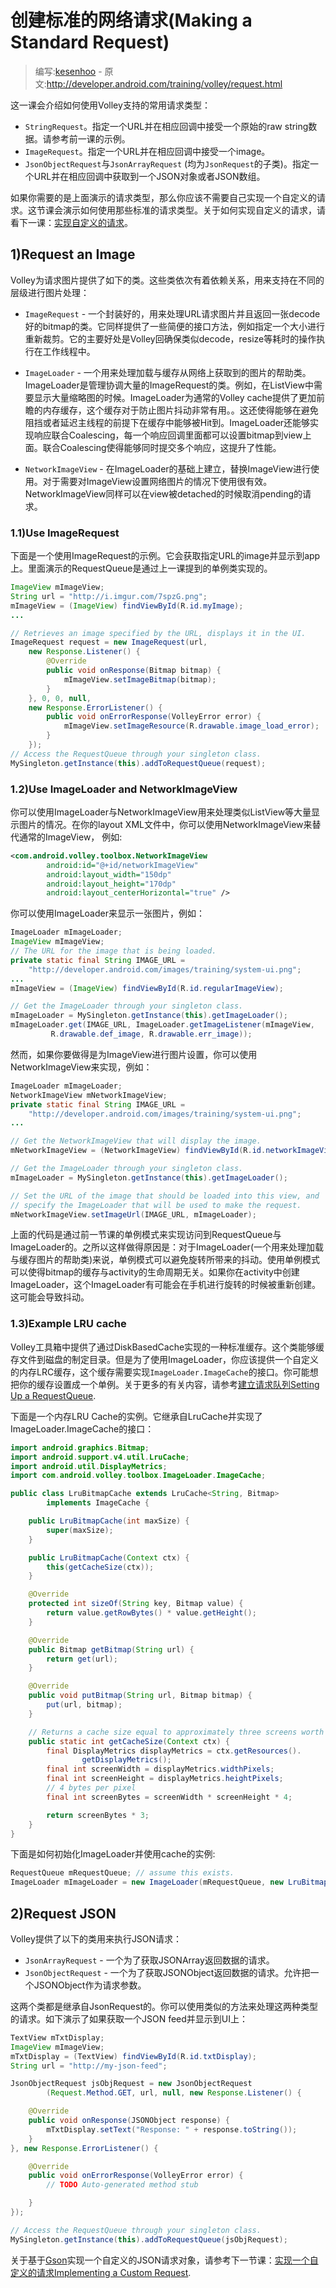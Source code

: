 # 创建标准的网络请求(Making a Standard Request)

> 编写:[kesenhoo](https://github.com/kesenhoo) - 原文:<http://developer.android.com/training/volley/request.html>

这一课会介绍如何使用Volley支持的常用请求类型：

* `StringRequest`。指定一个URL并在相应回调中接受一个原始的raw string数据。请参考前一课的示例。
* `ImageRequest`。指定一个URL并在相应回调中接受一个image。
* `JsonObjectRequest`与`JsonArrayRequest` (均为`JsonRequest`的子类)。指定一个URL并在相应回调中获取到一个JSON对象或者JSON数组。

如果你需要的是上面演示的请求类型，那么你应该不需要自己实现一个自定义的请求。这节课会演示如何使用那些标准的请求类型。关于如何实现自定义的请求，请看下一课：[实现自定义的请求](request-costom.html)。

## 1)Request an Image

Volley为请求图片提供了如下的类。这些类依次有着依赖关系，用来支持在不同的层级进行图片处理：

* `ImageRequest` - 一个封装好的，用来处理URL请求图片并且返回一张decode好的bitmap的类。它同样提供了一些简便的接口方法，例如指定一个大小进行重新裁剪。它的主要好处是Volley回确保类似decode，resize等耗时的操作执行在工作线程中。

* `ImageLoader` - 一个用来处理加载与缓存从网络上获取到的图片的帮助类。ImageLoader是管理协调大量的ImageRequest的类。例如，在ListView中需要显示大量缩略图的时候。ImageLoader为通常的Volley cache提供了更加前瞻的内存缓存，这个缓存对于防止图片抖动非常有用。。这还使得能够在避免阻挡或者延迟主线程的前提下在缓存中能够被Hit到。ImageLoader还能够实现响应联合Coalescing，每一个响应回调里面都可以设置bitmap到view上面。联合Coalescing使得能够同时提交多个响应，这提升了性能。

* `NetworkImageView` - 在ImageLoader的基础上建立，替换ImageView进行使用。对于需要对ImageView设置网络图片的情况下使用很有效。NetworkImageView同样可以在view被detached的时候取消pending的请求。

### 1.1)Use ImageRequest

下面是一个使用ImageRequest的示例。它会获取指定URL的image并显示到app上。里面演示的RequestQueue是通过上一课提到的单例类实现的。

```java
ImageView mImageView;
String url = "http://i.imgur.com/7spzG.png";
mImageView = (ImageView) findViewById(R.id.myImage);
...

// Retrieves an image specified by the URL, displays it in the UI.
ImageRequest request = new ImageRequest(url,
    new Response.Listener() {
        @Override
        public void onResponse(Bitmap bitmap) {
            mImageView.setImageBitmap(bitmap);
        }
    }, 0, 0, null,
    new Response.ErrorListener() {
        public void onErrorResponse(VolleyError error) {
            mImageView.setImageResource(R.drawable.image_load_error);
        }
    });
// Access the RequestQueue through your singleton class.
MySingleton.getInstance(this).addToRequestQueue(request);
```

### 1.2)Use ImageLoader and NetworkImageView

你可以使用ImageLoader与NetworkImageView用来处理类似ListView等大量显示图片的情况。在你的layout XML文件中，你可以使用NetworkImageView来替代通常的ImageView， 例如:

```xml
<com.android.volley.toolbox.NetworkImageView
        android:id="@+id/networkImageView"
        android:layout_width="150dp"
        android:layout_height="170dp"
        android:layout_centerHorizontal="true" />
```

你可以使用ImageLoader来显示一张图片，例如：

```java
ImageLoader mImageLoader;
ImageView mImageView;
// The URL for the image that is being loaded.
private static final String IMAGE_URL =
    "http://developer.android.com/images/training/system-ui.png";
...
mImageView = (ImageView) findViewById(R.id.regularImageView);

// Get the ImageLoader through your singleton class.
mImageLoader = MySingleton.getInstance(this).getImageLoader();
mImageLoader.get(IMAGE_URL, ImageLoader.getImageListener(mImageView,
         R.drawable.def_image, R.drawable.err_image));
```

然而，如果你要做得是为ImageView进行图片设置，你可以使用NetworkImageView来实现，例如：

```java
ImageLoader mImageLoader;
NetworkImageView mNetworkImageView;
private static final String IMAGE_URL =
    "http://developer.android.com/images/training/system-ui.png";
...

// Get the NetworkImageView that will display the image.
mNetworkImageView = (NetworkImageView) findViewById(R.id.networkImageView);

// Get the ImageLoader through your singleton class.
mImageLoader = MySingleton.getInstance(this).getImageLoader();

// Set the URL of the image that should be loaded into this view, and
// specify the ImageLoader that will be used to make the request.
mNetworkImageView.setImageUrl(IMAGE_URL, mImageLoader);
```

上面的代码是通过前一节课的单例模式来实现访问到RequestQueue与ImageLoader的。之所以这样做得原因是：对于ImageLoader(一个用来处理加载与缓存图片的帮助类)来说，单例模式可以避免旋转所带来的抖动。使用单例模式可以使得bitmap的缓存与activity的生命周期无关。如果你在activity中创建ImageLoader，这个ImageLoader有可能会在手机进行旋转的时候被重新创建。这可能会导致抖动。

### 1.3)Example LRU cache

Volley工具箱中提供了通过DiskBasedCache实现的一种标准缓存。这个类能够缓存文件到磁盘的制定目录。但是为了使用ImageLoader，你应该提供一个自定义的内存LRC缓存，这个缓存需要实现`ImageLoader.ImageCache`的接口。你可能想把你的缓存设置成一个单例。关于更多的有关内容，请参考[建立请求队列Setting Up a RequestQueue](request.html).

下面是一个内存LRU Cache的实例。它继承自LruCache并实现了ImageLoader.ImageCache的接口：

```java
import android.graphics.Bitmap;
import android.support.v4.util.LruCache;
import android.util.DisplayMetrics;
import com.android.volley.toolbox.ImageLoader.ImageCache;

public class LruBitmapCache extends LruCache<String, Bitmap>
        implements ImageCache {

    public LruBitmapCache(int maxSize) {
        super(maxSize);
    }

    public LruBitmapCache(Context ctx) {
        this(getCacheSize(ctx));
    }

    @Override
    protected int sizeOf(String key, Bitmap value) {
        return value.getRowBytes() * value.getHeight();
    }

    @Override
    public Bitmap getBitmap(String url) {
        return get(url);
    }

    @Override
    public void putBitmap(String url, Bitmap bitmap) {
        put(url, bitmap);
    }

    // Returns a cache size equal to approximately three screens worth of images.
    public static int getCacheSize(Context ctx) {
        final DisplayMetrics displayMetrics = ctx.getResources().
                getDisplayMetrics();
        final int screenWidth = displayMetrics.widthPixels;
        final int screenHeight = displayMetrics.heightPixels;
        // 4 bytes per pixel
        final int screenBytes = screenWidth * screenHeight * 4;

        return screenBytes * 3;
    }
}
```

下面是如何初始化ImageLoader并使用cache的实例:

```java
RequestQueue mRequestQueue; // assume this exists.
ImageLoader mImageLoader = new ImageLoader(mRequestQueue, new LruBitmapCache(LruBitmapCache.getCacheSize()));
```

## 2)Request JSON

Volley提供了以下的类用来执行JSON请求：

* `JsonArrayRequest` - 一个为了获取JSONArray返回数据的请求。
* `JsonObjectRequest` - 一个为了获取JSONObject返回数据的请求。允许把一个JSONObject作为请求参数。

这两个类都是继承自JsonRequest的。你可以使用类似的方法来处理这两种类型的请求。如下演示了如果获取一个JSON feed并显示到UI上：

```java
TextView mTxtDisplay;
ImageView mImageView;
mTxtDisplay = (TextView) findViewById(R.id.txtDisplay);
String url = "http://my-json-feed";

JsonObjectRequest jsObjRequest = new JsonObjectRequest
        (Request.Method.GET, url, null, new Response.Listener() {

    @Override
    public void onResponse(JSONObject response) {
        mTxtDisplay.setText("Response: " + response.toString());
    }
}, new Response.ErrorListener() {

    @Override
    public void onErrorResponse(VolleyError error) {
        // TODO Auto-generated method stub

    }
});

// Access the RequestQueue through your singleton class.
MySingleton.getInstance(this).addToRequestQueue(jsObjRequest);
```

关于基于[Gson](http://code.google.com/p/google-gson/)实现一个自定义的JSON请求对象，请参考下一节课：[实现一个自定义的请求Implementing a Custom Request](request-custom.html).
